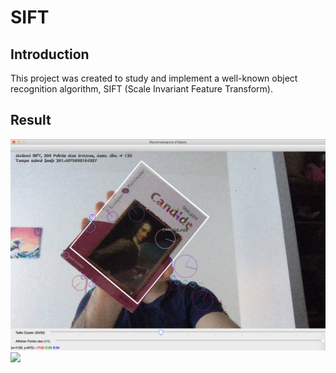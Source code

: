 # __SIFT__

## Introduction

This project was created to study and implement a well-known object recognition algorithm, SIFT (Scale Invariant Feature Transform).

## Result

<img src="Recognition.png" width="600"> <img src="./BASE_DONNEES/Candide.png" width="300">
